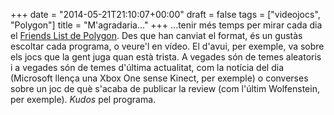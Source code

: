 +++
date = "2014-05-21T21:10:07+00:00"
draft = false
tags = ["videojocs", "Polygon"]
title = "M'agradaria..."
+++
...tenir més temps per mirar cada dia el [Friends List de Polygon](http://www.polygon.com/friends-list). Des que han canviat el format, és un gustàs escoltar cada programa, o veure'l en vídeo. El d'avui, per exemple, va sobre els jocs que la gent juga quan està trista. A vegades són de temes aleatoris i a vegades són de temes d'última actualitat, com la notícia del dia (Microsoft llença una Xbox One sense Kinect, per exemple) o converses sobre un joc de què s'acaba de publicar la review (com l'últim Wolfenstein, per exemple). *Kudos* pel programa.
